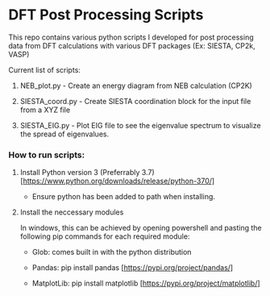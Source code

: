 # DFT Post Processing Scripts
This repo contains various python scripts I developed for post processing data from DFT calculations with various DFT packages (Ex: SIESTA, CP2k, VASP)

Current list of scripts:

1) NEB_plot.py - Create an energy diagram from NEB calculation (CP2K) 

2) SIESTA_coord.py - Create SIESTA coordination block for the input file from a XYZ file 

3) SIESTA_EIG.py - Plot EIG file to see the eigenvalue spectrum to visualize the spread of eigenvalues.

### How to run scripts:

1) Install Python version 3 (Preferrably 3.7) [https://www.python.org/downloads/release/python-370/]

   * Ensure python has been added to path when installing. 

2) Install the neccessary modules 

   In windows, this can be achieved by opening powershell and pasting the following pip commands for each required module:

   * Glob: comes built in with the python distribution 

   * Pandas: pip install pandas [https://pypi.org/project/pandas/]

   * MatplotLib: pip install matplotlib [https://pypi.org/project/matplotlib/] 

